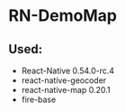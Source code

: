 # RN-DemoMap

## Used:
  - React-Native 0.54.0-rc.4      
  - react-native-geocoder        
  - react-native-map 0.20.1        
  - fire-base 

